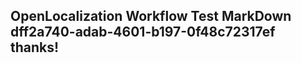 <properties
ms.topic="hero-topic1"
ms.test1="hero-topic"
ms.test2="test"/>

## OpenLocalization Workflow Test MarkDown dff2a740-adab-4601-b197-0f48c72317ef thanks!
